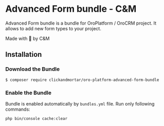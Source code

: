# Advanced Form bundle - C&M

Advanced Form bundle is a bundle for OroPlatform / OroCRM project. It allows to add new form types to your project.

Made with :blue_heart: by C&M

## Installation

### Download the Bundle

```console
$ composer require clickandmortar/oro-platform-advanced-form-bundle
```

### Enable the Bundle

Bundle is enabled automatically by `bundles.yml` file.
Run only following commands:

```
php bin/console cache:clear
```